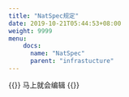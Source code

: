 ```yaml
---
title: "NatSpec规定"
date: 2019-10-21T05:44:53+08:00
weight: 9999
menu:
    docs:
      name: "NatSpec"
      parent: "infrastucture"
---
```



{{<adm type="tip" title="提醒" >}}
马上就会编辑
{{</adm >}}